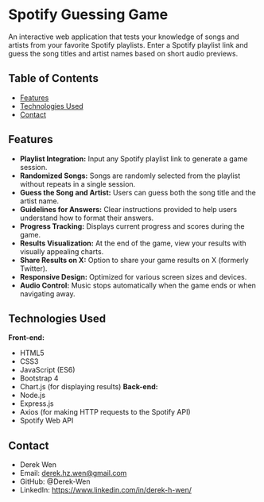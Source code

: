# Spotify Guessing Game
An interactive web application that tests your knowledge of songs and artists from your favorite Spotify playlists. Enter a Spotify playlist link and guess the song titles and artist names based on short audio previews.

## Table of Contents
  - [Features](#features)
  - [Technologies Used](#technologies-used)
  - [Contact](#contact)


## Features
  - **Playlist Integration:** Input any Spotify playlist link to generate a game session.
  - **Randomized Songs:** Songs are randomly selected from the playlist without repeats in a single session.
  - **Guess the Song and Artist:** Users can guess both the song title and the artist name.
  - **Guidelines for Answers:** Clear instructions provided to help users understand how to format their answers.
  - **Progress Tracking:** Displays current progress and scores during the game.
  - **Results Visualization:** At the end of the game, view your results with visually appealing charts.
  - **Share Results on X:** Option to share your game results on X (formerly Twitter).
  - **Responsive Design:** Optimized for various screen sizes and devices.
  - **Audio Control:** Music stops automatically when the game ends or when navigating away.

## Technologies Used
**Front-end:**
  - HTML5
  - CSS3
  - JavaScript (ES6)
  - Bootstrap 4
  - Chart.js (for displaying results)
**Back-end:**
  - Node.js
  - Express.js
  - Axios (for making HTTP requests to the Spotify API)
  - Spotify Web API

## Contact
  - Derek Wen
  - Email: derek.hz.wen@gmail.com
  - GitHub: @Derek-Wen
  - LinkedIn: https://www.linkedin.com/in/derek-h-wen/